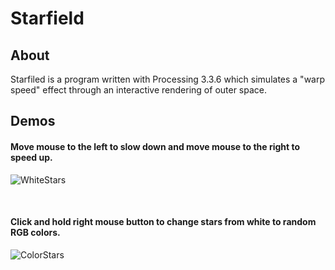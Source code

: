 # Starfield

## About
Starfiled is a program written with Processing 3.3.6 which simulates a "warp speed" effect through an interactive rendering of outer space.

## Demos
#### Move mouse to the left to slow down and move mouse to the right to speed up.
![WhiteStars](Demos/WhiteStars.gif)

<br>

#### Click and hold right mouse button to change stars from white to random RGB colors.
![ColorStars](Demos/ColorStars.gif)
